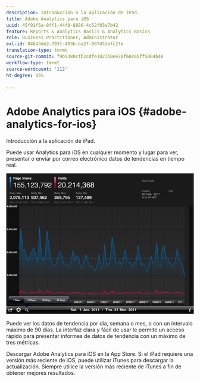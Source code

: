```yaml
---
description: Introducción a la aplicación de iPad.
title: Adobe Analytics para iOS
uuid: 45f91f5a-8ff1-44f0-8880-4c52f03a7b42
feature: Reports & Analytics Basics & Analytics Basics
role: Business Practitioner, Administrator
exl-id: 04643de2-793f-403b-ba2f-807453efc2fe
translation-type: tm+mt
source-git-commit: f9b5380cfb2cdfe1827b8ee70f60c65ff5004b48
workflow-type: tm+mt
source-wordcount: '112'
ht-degree: 95%

---
```


# Adobe Analytics para iOS {#adobe-analytics-for-ios}

Introducción a la aplicación de iPad.

Puede usar Analytics para iOS en cualquier momento y lugar para ver, presentar o enviar por correo electrónico datos de tendencias en tiempo real.

![](assets/ipad.png)

Puede ver los datos de tendencia por día, semana o mes, o con un intervalo máximo de 90 días. La interfaz clara y fácil de usar le permite un acceso rápido para presentar informes de datos de tendencia con un máximo de tres métricas.

Descargar Adobe Analytics para iOS en la App Store. Si el iPad requiere una versión más reciente de iOS, puede utilizar iTunes para descargar la actualización. Siempre utilice la versión más reciente de iTunes a fin de obtener mejores resultados.
